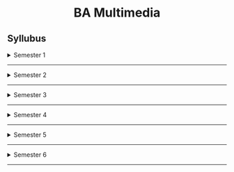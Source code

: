 

<h1 align=center>BA Multimedia</h1>

## Syllubus

<details>
   <summary>Semester 1</summary>
<br>
   






</details>

******

<details>
   <summary>Semester 2</summary>
<br>

* Common course: English-1
* Common course: English-2
* Common course: Additional Language 
* Core Course 2: Creativity and Design Skills 
* Complementary course 3: Journalism
* Complementary course 4:  Visual Communication





</details>

******

<details>
   <summary>Semester 3</summary>
<br>
   
* General Course 1   
* General Course 2 
* Core Course 3: Media Publishing 
* Core Course 4: Computer Graphics
* Core Course 5: Digital Photography
* Core Course 6: Media Publishing & Computer Graphics (Practical) 
* Core Course 7: Digital Photography (Practical) 
* Complementary course 5:  Journalism
* Complementary course 6:  Visual Communication


</details>

******

<details>
   <summary>Semester 4</summary>
<br>
   
* Introduction to Cinematography
* Fundamentals of Web Designing
* Journalism
* Visual Communication
* Introduction to Cinematography (Practical)
* General Courses






</details>

******

<details>
   <summary>Semester 5</summary>
<br>

* Techniques of Post Production – Visual Editing
* Techniques of Post Production – Sound Recording, Editing and Mastering
* Introduction to 3D Modeling and Texturing
* Advance Web Designing
* Techniques of Post Production – Visual Editing (Practical)
* Techniques of Post Production – Sound Recording, Editing and Mastering (Practical)
* Introduction to 3D Modeling and Texturing & Advance Web Designing (Practical)
* Fundamentals of Multimedia
* Open Course






</details>

******

<details>
   <summary>Semester 6</summary>
<br>
   
* 





</details>

******

